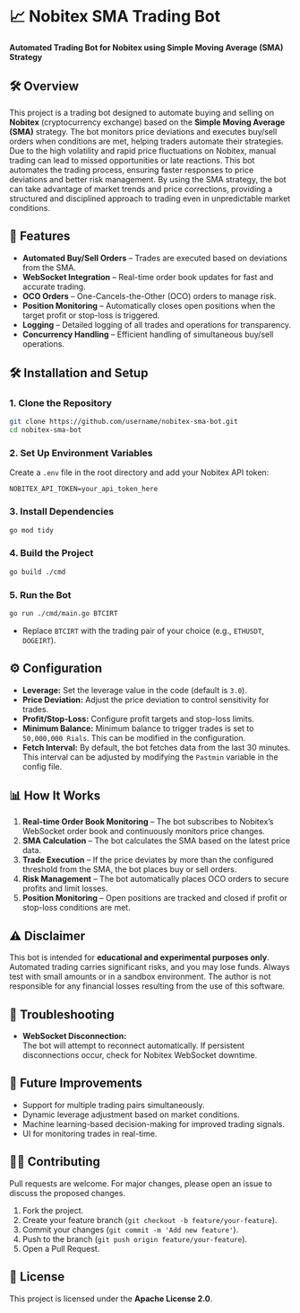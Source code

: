 # 📈 Nobitex SMA Trading Bot  
**Automated Trading Bot for Nobitex using Simple Moving Average (SMA) Strategy**  

## 🛠️ Overview  
This project is a trading bot designed to automate buying and selling on **Nobitex** (cryptocurrency exchange) based on the **Simple Moving Average (SMA)** strategy. The bot monitors price deviations and executes buy/sell orders when conditions are met, helping traders automate their strategies.
Due to the high volatility and rapid price fluctuations on Nobitex, manual trading can lead to missed opportunities or late reactions. This bot automates the trading process, ensuring faster responses to price deviations and better risk management. By using the SMA strategy, the bot can take advantage of market trends and price corrections, providing a structured and disciplined approach to trading even in unpredictable market conditions.

## 🚀 Features  
- **Automated Buy/Sell Orders** – Trades are executed based on deviations from the SMA.  
- **WebSocket Integration** – Real-time order book updates for fast and accurate trading.  
- **OCO Orders** – One-Cancels-the-Other (OCO) orders to manage risk.  
- **Position Monitoring** – Automatically closes open positions when the target profit or stop-loss is triggered.  
- **Logging** – Detailed logging of all trades and operations for transparency.  
- **Concurrency Handling** – Efficient handling of simultaneous buy/sell operations.
  

## 🛠️ Installation and Setup  

### 1. Clone the Repository  
```bash
git clone https://github.com/username/nobitex-sma-bot.git
cd nobitex-sma-bot
```

### 2. Set Up Environment Variables  
Create a `.env` file in the root directory and add your Nobitex API token:  

```plaintext
NOBITEX_API_TOKEN=your_api_token_here
```

### 3. Install Dependencies  
```bash
go mod tidy
```

### 4. Build the Project  
```bash
go build ./cmd
```

### 5. Run the Bot  
```bash
go run ./cmd/main.go BTCIRT
```
- Replace `BTCIRT` with the trading pair of your choice (e.g., `ETHUSDT`, `DOGEIRT`).


## ⚙️ Configuration  
- **Leverage:** Set the leverage value in the code (default is `3.0`).  
- **Price Deviation:** Adjust the price deviation to control sensitivity for trades.  
- **Profit/Stop-Loss:** Configure profit targets and stop-loss limits.  
- **Minimum Balance:** Minimum balance to trigger trades is set to `50,000,000 Rials`. This can be modified in the configuration.
- **Fetch Interval:** By default, the bot fetches data from the last 30 minutes. This interval can be adjusted by modifying the `Pastmin` variable in the config file.


## 📊 How It Works  
1. **Real-time Order Book Monitoring** – The bot subscribes to Nobitex’s WebSocket order book and continuously monitors price changes.  
2. **SMA Calculation** – The bot calculates the SMA based on the latest price data.  
3. **Trade Execution** – If the price deviates by more than the configured threshold from the SMA, the bot places buy or sell orders.  
4. **Risk Management** – The bot automatically places OCO orders to secure profits and limit losses.  
5. **Position Monitoring** – Open positions are tracked and closed if profit or stop-loss conditions are met.  


## ⚠️ Disclaimer  
This bot is intended for **educational and experimental purposes only**. Automated trading carries significant risks, and you may lose funds. Always test with small amounts or in a sandbox environment. The author is not responsible for any financial losses resulting from the use of this software.  


## 🐛 Troubleshooting  

- **WebSocket Disconnection:**  
   The bot will attempt to reconnect automatically. If persistent disconnections occur, check for Nobitex WebSocket downtime.  


## 🔧 Future Improvements  
- Support for multiple trading pairs simultaneously.  
- Dynamic leverage adjustment based on market conditions.  
- Machine learning-based decision-making for improved trading signals.  
- UI for monitoring trades in real-time.  


## 👨‍💻 Contributing  
Pull requests are welcome. For major changes, please open an issue to discuss the proposed changes.  

1. Fork the project.  
2. Create your feature branch (`git checkout -b feature/your-feature`).  
3. Commit your changes (`git commit -m 'Add new feature'`).  
4. Push to the branch (`git push origin feature/your-feature`).  
5. Open a Pull Request.  


## 📝 License  
This project is licensed under the **Apache License 2.0**.  
